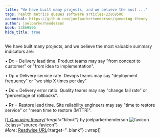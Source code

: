 ```yaml
---
title: "We have built many projects, and we believe the most ..."
tags: health metrics queues software articles-23869506
canonical: https://github.com/joelparkerhenderson/queueing-theory
author: joelparkerhenderson
book: 23869506
hide_title: true
---
```


We have built many projects, and we believe the most valuable summary indicators are:

•   Dτ = Delivery lead time. Product teams may say "from concept to customer" or "from idea to implementation".
    
•   Dμ = Delivery service rate. Devops teams may say "deployment frequency" or "we ship X times per day".
    
•   Dε = Delivery error ratio. Quality teams may say "change fail rate" or "percentage of rollbacks".
    
•   Rτ = Restore lead time. Site reliability engineers may say "time to restore service" or "mean time to restore (MTTR)".


[[<cite>_[Queueing theory](https://github.com/joelparkerhenderson/queueing-theory){:target="_blank"}_</cite> by joelparkerhenderson ![favicon](https://s2.googleusercontent.com/s2/favicons?domain=github.com){:class="source-favicon"}<br>
_More_: [Readwise URL](https://readwise.io/open/466745390){:target="_blank"}
::wrap]]